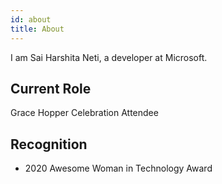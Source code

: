 ```yaml
---
id: about
title: About
---
```


I am Sai Harshita Neti, a developer at Microsoft.

## Current Role

Grace Hopper Celebration Attendee

## Recognition

- 2020 Awesome Woman in Technology Award

